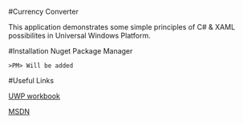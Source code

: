 #Currency Converter

This application demonstrates some simple principles of C# & XAML possibilites in Universal Windows Platform.

#Installation
Nuget Package Manager

```
>PM> Will be added
```

#Useful Links

[UWP workbook](https://metanit.com/sharp/uwp/)

[MSDN](https://docs.microsoft.com/ru-ru/windows/uwp/)
